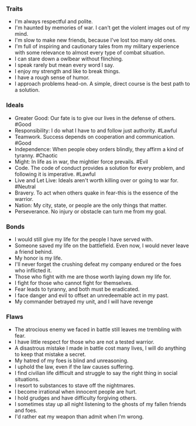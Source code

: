 
### Traits
- I'm always respectful and polite.
- I'm haunted by memories of war. I can't get the violent images out of my mind.
- I'm slow to make new friends, because I've lost too many old ones.
- I'm full of inspiring and cautionary tales from my military experience with some relevance to almost every type of combat situation.
- I can stare down a owlbear without flinching.
- I speak rarely but mean every word I say.
- I enjoy my strength and like to break things.
- I have a rough sense of humor.
- I approach problems head-on. A simple, direct course is the best path to a solution.
### Ideals
- Greater Good: Our fate is to give our lives in the defense of others. #Good
- Responsibility: I do what I have to and follow just authority. #Lawful
- Teamwork. Success depends on cooperation and communication. #Good
- Independence: When people obey orders blindly, they affirm a kind of tyranny. #Chaotic
- Might: In life as in war, the mightier force prevails. #Evil
- Code. The code of conduct provides a solution for every problem, and following it is imperative. #Lawful
- Live and Let Live: Ideals aren't worth killing over or going to war for. #Neutral
- Bravery. To act when others quake in fear-this is the essence of the warrior.
- Nation: My city, state, or people are the only things that matter.
- Perseverance. No injury or obstacle can turn me from my goal.
### Bonds
- I would still give my life for the people I have served with.
- Someone saved my life on the battlefield. Even now, I would never leave a friend behind.
- My honor is my life.
- I'll never forget the crushing defeat my company endured or the foes who inflicted it.
- Those who fight with me are those worth laying down my life for.
- I fight for those who cannot fight for themselves.
- Fear leads to tyranny, and both must be eradicated.
- I face danger and evil to offset an unredeemable act in my past.
- My commander betrayed my unit, and I will have revenge

### Flaws
- The atrocious enemy we faced in battle still leaves me trembling with fear.
- I have little respect for those who are not a tested warrior.
- A disastrous mistake I made in battle cost many lives, I will do anything to keep that mistake a secret.
- My hatred of my foes is blind and unreasoning. 
- I uphold the law, even if the law causes suffering.
- I find civilian life difficult and struggle to say the right thing in social situations.
- I resort to substances to stave off the nightmares.
- I become irrational when innocent people are hurt.
- I hold grudges and have difficulty forgiving others.
- I sometimes stay up all night listening to the ghosts of my fallen friends and foes.
- I'd rather eat my weapon than admit when I'm wrong.
